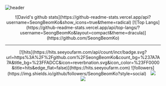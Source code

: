 ![header](https://capsule-render.vercel.app/api?type=waving&&height=400&section=header&text=David's%20coding%20world&fontSize=90&width=600&animation=fadeIn)

<div align=center>
![David's github stats](https://github-readme-stats.vercel.app/api?username=SeongBeomKo&show_icons=true&theme=radical)
[![Top Langs](https://github-readme-stats.vercel.app/api/top-langs/?username=SeongBeomKo&layout=compact&theme=dracula)](https://github.com/SeongBeomKo)
<hr>
[![hits](https://hits.seeyoufarm.com/api/count/incr/badge.svg?url=https%3A%2F%2Fgithub.com%2FSeongBeomKo&count_bg=%237A7A7A&title_bg=%23FFADCC&icon=reverbnation.svg&icon_color=%23FF0000&title=hits&edge_flat=false)](https://hits.seeyoufarm.com)
![followers](https://img.shields.io/github/followers/SeongBeomKo?style=social)


<a href="https://velog.io/@davidko">
<img
src="http://img.shields.io/badge/-Tech%20Blog-655ced?style=flat&logo=github&link=https://velog.io/@davidko"
style="height : auto; margin-left : 10px; margin-right : 10px;"/>
</a> <a href="mailto:ksb3602@gmail.com">
<img
src="https://img.shields.io/badge/Gmail-d14836?style=flat-square&logo=Gmail&logoColor=white&link=mailto:ksb3602@gmail.com"
style="height : auto; margin-left : 10px; margin-right : 10px;"/>
</a>
</div>
